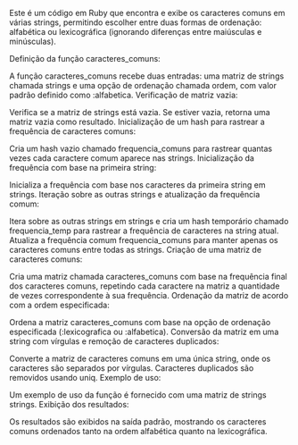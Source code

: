 Este é um código em Ruby que encontra e exibe os caracteres comuns em várias strings, permitindo escolher entre duas formas de ordenação: alfabética ou lexicográfica (ignorando diferenças entre maiúsculas e minúsculas).

Definição da função caracteres_comuns:

A função caracteres_comuns recebe duas entradas: uma matriz de strings chamada strings e uma opção de ordenação chamada ordem, com valor padrão definido como :alfabetica.
Verificação de matriz vazia:

Verifica se a matriz de strings está vazia. Se estiver vazia, retorna uma matriz vazia como resultado.
Inicialização de um hash para rastrear a frequência de caracteres comuns:

Cria um hash vazio chamado frequencia_comuns para rastrear quantas vezes cada caractere comum aparece nas strings.
Inicialização da frequência com base na primeira string:

Inicializa a frequência com base nos caracteres da primeira string em strings.
Iteração sobre as outras strings e atualização da frequência comum:

Itera sobre as outras strings em strings e cria um hash temporário chamado frequencia_temp para rastrear a frequência de caracteres na string atual.
Atualiza a frequência comum frequencia_comuns para manter apenas os caracteres comuns entre todas as strings.
Criação de uma matriz de caracteres comuns:

Cria uma matriz chamada caracteres_comuns com base na frequência final dos caracteres comuns, repetindo cada caractere na matriz a quantidade de vezes correspondente à sua frequência.
Ordenação da matriz de acordo com a ordem especificada:

Ordena a matriz caracteres_comuns com base na opção de ordenação especificada (:lexicografica ou :alfabetica).
Conversão da matriz em uma string com vírgulas e remoção de caracteres duplicados:

Converte a matriz de caracteres comuns em uma única string, onde os caracteres são separados por vírgulas. Caracteres duplicados são removidos usando uniq.
Exemplo de uso:

Um exemplo de uso da função é fornecido com uma matriz de strings strings.
Exibição dos resultados:

Os resultados são exibidos na saída padrão, mostrando os caracteres comuns ordenados tanto na ordem alfabética quanto na lexicográfica.